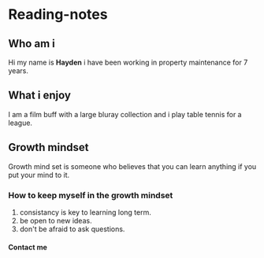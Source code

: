 # Reading-notes
## Who am i
Hi my name is **Hayden** i have been working in property maintenance for 7 years.
## What i enjoy
I am a film buff with a large bluray collection and i play table tennis for a league.
## Growth mindset
Growth mind set is someone who believes that you can learn anything if you put your mind to it. 
### How to keep myself in the growth mindset
1. consistancy is key to learning long term.
2. be open to new ideas.
3. don't be afraid to ask questions.

#### Contact me
